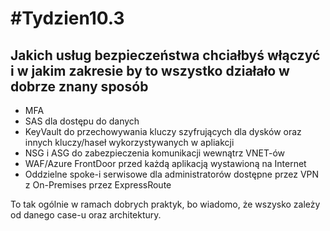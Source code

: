 # #Tydzien10.3

## Jakich usług bezpieczeństwa chciałbyś włączyć i w jakim zakresie by to wszystko działało w dobrze znany sposób

- MFA
- SAS dla dostępu do danych
- KeyVault do przechowywania kluczy szyfrujących dla dysków oraz innych kluczy/haseł wykorzystywanych w apliakcji
- NSG i ASG do zabezpieczenia komunikacji wewnątrz VNET-ów
- WAF/Azure FrontDoor przed każdą aplikacją wystawioną na Internet
- Oddzielne spoke-i serwisowe dla administratorów dostępne przez VPN z On-Premises przez ExpressRoute

To tak ogólnie w ramach dobrych praktyk, bo wiadomo, że wszysko zależy od danego case-u oraz architektury.
